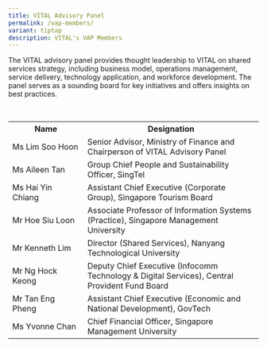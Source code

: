 ```yaml
---
title: VITAL Advisory Panel
permalink: /vap-members/
variant: tiptap
description: VITAL's VAP Members
---
```

The VITAL advisory panel provides thought leadership to VITAL on shared services strategy, including business model, operations management, service delivery, technology application, and workforce development. The panel serves as a sounding board for key initiatives and offers insights on best practices. 

<br>
<table class="vital-table-1">
   <tbody>
      <tr>
         <th style="width: 30%;">
            Name
         </th>
         <th>
            Designation
         </th>
				</tr><tr>
         <td>
            Ms Lim Soo Hoon   
         </td>
         <td>
            Senior Advisor, Ministry of Finance and Chairperson of VITAL Advisory Panel
         </td>
      </tr>
      <tr>
         <td>
            Ms Aileen Tan
         </td>
         <td>
            Group Chief People and Sustainability Officer, SingTel
         </td>
      </tr>
      <tr>
         <td>Ms Hai Yin Chiang</td>
         <td>
            Assistant Chief Executive (Corporate Group), Singapore Tourism Board
         </td>
      </tr>
      <tr>
         <td>
            Mr Hoe Siu Loon
				</td>
         <td>
           Associate Professor of Information Systems (Practice), Singapore Management University
         </td>
      </tr>
      <tr>
         <td>Mr Kenneth Lim</td>
         <td>Director (Shared Services), Nanyang Technological University
         </td>
      </tr>
      <tr>
         <td>
            Mr Ng Hock Keong
         </td>
         <td>
            Deputy Chief Executive (Infocomm Technology &amp; Digital Services), Central Provident Fund Board
         </td>
      </tr>
      <tr>
         <td>
             Mr Tan Eng Pheng   
         </td>
         <td>
            Assistant Chief Executive (Economic and National Development), GovTech
         </td>
		 </tr>
         <tr><td>
            Ms Yvonne Chan
				</td>
         <td>
               Chief Financial Officer, Singapore Management University
         </td>
      </tr>
   </tbody>
</table>